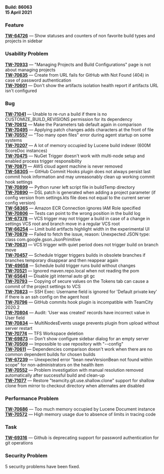 [//]: # (title: TeamCity 2020.2.4 Release Notes)
[//]: # (auxiliary-id: TeamCity 2020.2.4 Release Notes)

__Build: 86063__   
__15 April 2021__

### Feature  

[**TW-64726**](https://youtrack.jetbrains.com/oauth?state=%2Fissue%2FTW-64726) — Show statuses and counters of non favorite build types and projects in sidebar

### Usability Problem

[**TW-70933**](https://youtrack.jetbrains.com/oauth?state=%2Fissue%2FTW-70933) — &quot;Managing Projects and Build Configurations&quot; page is not about managing projects  
[**TW-70635**](https://youtrack.jetbrains.com/oauth?state=%2Fissue%2FTW-70635) — Create from URL fails for GitHub with Not Found (404) in case of password authentication  
[**TW-70601**](https://youtrack.jetbrains.com/oauth?state=%2Fissue%2FTW-70601) — Don&#39;t show the artifacts isolation health report if artifacts URL isn&#39;t configured

### Bug

[**TW-71041**](https://youtrack.jetbrains.com/oauth?state=%2Fissue%2FTW-71041) — Unable to re-run a build if there is no CUSTOMIZE\_BUILD\_REVISIONS permission for its dependency  
[**TW-70612**](https://youtrack.jetbrains.com/oauth?state=%2Fissue%2FTW-70612) — Make the Parameters tab default again in comparison  
[**TW-70495**](https://youtrack.jetbrains.com/oauth?state=%2Fissue%2FTW-70495) — Applying patch changes adds characters at the front of file  
[**TW-70557**](https://youtrack.jetbrains.com/oauth?state=%2Fissue%2FTW-70557) — &quot;Too many open files&quot; error during agent startup on some systems  
[**TW-70207**](https://youtrack.jetbrains.com/oauth?state=%2Fissue%2FTW-70207) — A lot of memory occupied by Lucene build indexer (600M ScoreDoc instances)  
[**TW-70475**](https://youtrack.jetbrains.com/oauth?state=%2Fissue%2FTW-70475) — NuGet Trigger doesn&#39;t work with multi-node setup and enabled process trigger responsibility  
[**TW-70871**](https://youtrack.jetbrains.com/oauth?state=%2Fissue%2FTW-70871) — AWS cloud agent machine is never removed  
[**TW-58305**](https://youtrack.jetbrains.com/oauth?state=%2Fissue%2FTW-58305) — GitHub Commit Hooks plugin does not always persist last commit hook information and may unreasonably clean up working commit hook settings  
[**TW-70899**](https://youtrack.jetbrains.com/oauth?state=%2Fissue%2FTW-70899) — Python runer left script file in buildTemp directory  
[**TW-70890**](https://youtrack.jetbrains.com/oauth?state=%2Fissue%2FTW-70890) — DSL patch is generated when adding a project parameter (if config version from settings.kts file does not equal to the current server config version)  
[**TW-58365**](https://youtrack.jetbrains.com/oauth?state=%2Fissue%2FTW-58365) — Amazon ECR Connection ignores IAM Role specified  
[**TW-70806**](https://youtrack.jetbrains.com/oauth?state=%2Fissue%2FTW-70806) — Tests can point to the wrong position in the build log  
[**TW-67378**](https://youtrack.jetbrains.com/oauth?state=%2Fissue%2FTW-67378) — VCS trigger may not trigger a build in case of a change in settings VCS root and branch move in a regular VCS root  
[**TW-66254**](https://youtrack.jetbrains.com/oauth?state=%2Fissue%2FTW-66254) — Limit build artifacts highlight width in the experimental UI  
[**TW-70879**](https://youtrack.jetbrains.com/oauth?state=%2Fissue%2FTW-70879) — Failed to fetch the issue, reason: Unexpected JSON type: class com.google.gson.JsonPrimitive  
[**TW-70631**](https://youtrack.jetbrains.com/oauth?state=%2Fissue%2FTW-70631) — VCS trigger with quiet period does not trigger build on branch move  
[**TW-70457**](https://youtrack.jetbrains.com/oauth?state=%2Fissue%2FTW-70457) — Schedule trigger triggers builds in obsolete branches if branches temporary disappear and then reappear again  
[**TW-49658**](https://youtrack.jetbrains.com/oauth?state=%2Fissue%2FTW-49658) — Schedule build trigger runs build without changes  
[**TW-70521**](https://youtrack.jetbrains.com/oauth?state=%2Fissue%2FTW-70521) — Ignored maven.repo.local when not reading the pom  
[**TW-65641**](https://youtrack.jetbrains.com/oauth?state=%2Fissue%2FTW-65641) — Disable jgit internal auto git gc  
[**TW-70793**](https://youtrack.jetbrains.com/oauth?state=%2Fissue%2FTW-70793) — Copying of secure values on the Tokens tab can cause a commit of the project settings to VCS  
[**TW-70823**](https://youtrack.jetbrains.com/oauth?state=%2Fissue%2FTW-70823) — SSH Exec: Username field is ignored for &#39;Default private key&#39; if there is an ssh config on the agent host  
[**TW-70796**](https://youtrack.jetbrains.com/oauth?state=%2Fissue%2FTW-70796) — GitHub commits hook plugin is incompatible with TeamCity 2020.2  
[**TW-70804**](https://youtrack.jetbrains.com/oauth?state=%2Fissue%2FTW-70804) — Audit: &#39;User was created&#39; records have incorrect value in User field  
[**TW-70834**](https://youtrack.jetbrains.com/oauth?state=%2Fissue%2FTW-70834) — MultiNodesEvents usage prevents plugin from upload without server restart  
[**TW-70774**](https://youtrack.jetbrains.com/oauth?state=%2Fissue%2FTW-70774) — TFS Workspace deletion  
[**TW-69873**](https://youtrack.jetbrains.com/oauth?state=%2Fissue%2FTW-69873) — Don&#39;t show configure sidebar dialog for an empty server  
[**TW-70509**](https://youtrack.jetbrains.com/oauth?state=%2Fissue%2FTW-70509) — Impossible to use repository with &quot;--config&quot;  
[**TW-70611**](https://youtrack.jetbrains.com/oauth?state=%2Fissue%2FTW-70611) — Dependencies comparison doesn&#39;t work when there are no common dependent builds for chosen builds  
[**TW-67239**](https://youtrack.jetbrains.com/oauth?state=%2Fissue%2FTW-67239) — Unexpected error &quot;bean newVersionBean not found within scope&quot; for non-administrators on the health item  
[**TW-70552**](https://youtrack.jetbrains.com/oauth?state=%2Fissue%2FTW-70552) — Problem investigation with manual resolution removed automatically after successful build and clean-up  
[**TW-71077**](https://youtrack.jetbrains.com/oauth?state=%2Fissue%2FTW-71077) — Restore "teamcity.git.use.shallow.clone" support for shallow clone from mirror to checkout directory when alternates are disabled

### Performance Problem

[**TW-70686**](https://youtrack.jetbrains.com/oauth?state=%2Fissue%2FTW-70686) — Too much memory occupied by Lucene Document instance  
[**TW-70572**](https://youtrack.jetbrains.com/oauth?state=%2Fissue%2FTW-70572) — High memory usage due to absence of limits in tracing code

### Task

[**TW-69316**](https://youtrack.jetbrains.com/oauth?state=%2Fissue%2FTW-69316) — Github is deprecating support for password authentication for git operations

### Security Problem

5 security problems have been fixed.